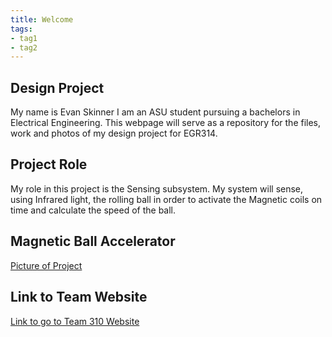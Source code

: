 ```yaml
---
title: Welcome
tags:
- tag1
- tag2
---
```


## Design Project

My name is Evan Skinner I am an ASU student pursuing a bachelors
in Electrical Engineering. This webpage will serve as a repository for the
files, work and photos of my design project for EGR314.

## Project Role

My role in this project is the Sensing subsystem. My system will sense, using Infrared light, the rolling ball in order to activate the Magnetic coils on time and calculate the speed of the ball.

## Magnetic Ball Accelerator

[Picture of Project](https://github.com/eeskinn1/eeskinn1.github.io/blob/main/Assets\Project.jpg?raw=true)

## Link to Team Website

[Link to go to Team 310 Website](https://asu-egr314-2025-s-310.github.io/)